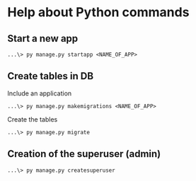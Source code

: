 # Help about Python commands

## Start a new app
```{shell}
...\> py manage.py startapp <NAME_OF_APP>
```

## Create tables in DB
Include an application
```{shell}
...\> py manage.py makemigrations <NAME_OF_APP>
```

Create the tables
```{shell}
...\> py manage.py migrate
```

## Creation of the superuser (admin)
```{shell}
...\> py manage.py createsuperuser
```
